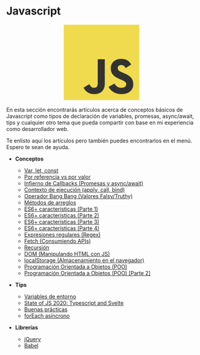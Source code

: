 # Javascript

<p style="text-align: center">
  <img src="./logo.png" alt="JS logo" style="max-height: 200px" />
</p>

En esta sección encontrarás artículos acerca de conceptos básicos de Javascript como tipos de declaración de variables, promesas, async/await, tips y cualquier otro tema que pueda compartir con base en mi experiencia como desarrollador web.

Te enlisto aquí los artículos pero también puedes encontrarlos en el menú. Espero te sean de ayuda.

- **Conceptos**

  - [Var, let, const](./var-let-const/)
  - [Por referencia vs por valor](./reference-vs-value/)
  - [Infierno de Callbacks (Promesas y async/await)](./callback-hell/)
  - [Contexto de ejecución (apply, call, bind)](./context/)
  - [Operador Bang Bang (Valores Falsy/Truthy)](./bang-bang-operator/)
  - [Métodos de arreglos](./array-methods/)
  - [ES6+ características (Parte 1)](./es6-features/)
  - [ES6+ características (Parte 2)](./es6-features-part-2/)
  - [ES6+ características (Parte 3)](./es6-features-part-3/)
  - [ES6+ características (Parte 4)](./es6-features-part-4/)
  - [Expresiones regulares (Regex)](./regex/)
  - [Fetch (Consumiendo APIs)](./fetch/)
  - [Recursión](./recursion/)
  - [DOM (Manipulando HTML con JS)](./dom/)
  - [localStorage (Almacenamiento en el navegador)](./local-storage/)
  - [Programación Orientada a Objetos (POO)](./oop/)
  - [Programación Orientada a Objetos (POO) [Parte 2]](./oop-part-2/)

- **Tips**

  - [Variables de entorno](./environment-variables/)
  - [State of JS 2020: Typescript and Svelte](./state-of-js-2020/)
  - [Buenas prácticas](./best-practices/)
  - [forEach asíncrono](./asynchronous-foreach/)

- **Librerías**
  - [jQuery](./jquery/)
  - [Babel](./babel/)
